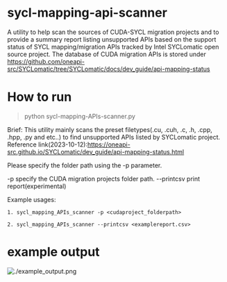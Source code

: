 # sycl-mapping-api-scanner
A utility to help scan the sources of CUDA-SYCL migration projects and to provide a summary report listing unsupported APIs based on the support status of SYCL mapping/migration APIs tracked by Intel SYCLomatic open source project. The database of CUDA migration APIs is stored under https://github.com/oneapi-src/SYCLomatic/tree/SYCLomatic/docs/dev_guide/api-mapping-status

# How to run 
>
> python sycl-mapping-APIs-scanner.py

Brief:
  This utility mainly scans the preset filetypes(.cu, .cuh, .c, .h, .cpp, .hpp, .py and etc..) to find unsupported APIs listed by SYCLomatic project. Reference link(2023-10-12):https://oneapi-src.github.io/SYCLomatic/dev_guide/api-mapping-status.html

  Please specify the folder path using the -p parameter.

  -p <projectfolderpath>     specify the CUDA migration projects folder path.
  --printcsv                 print report(experimental)

Example usages:

    1. sycl_mapping_APIs_scanner -p <cudaproject_folderpath>

    2. sycl_mapping_APIs_scanner --printcsv <examplereport.csv>

# example output


![./example_output.png]([http://url/to/img.png](https://github.com/Joel-lin/sycl-mapping-api-scanner/blob/60746b6315d50c3ba915edadb4d85343e9ae2fc4/example_output.png?raw=true)https://github.com/Joel-lin/sycl-mapping-api-scanner/blob/60746b6315d50c3ba915edadb4d85343e9ae2fc4/example_output.png?raw=true)
